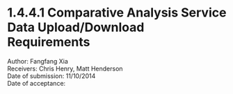 # 1.4.4.1 Comparative Analysis Service Data Upload/Download Requirements

Author: Fangfang Xia  
Receivers: Chris Henry, Matt Henderson  
Date of submission: 11/10/2014  
Date of acceptance:   


